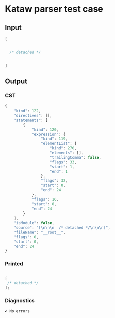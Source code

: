 # Kataw parser test case

## Input

`````js
[


  /* detached */


]
`````

## Output

### CST

```javascript
{
    "kind": 122,
    "directives": [],
    "statements": [
        {
            "kind": 120,
            "expression": {
                "kind": 119,
                "elementList": {
                    "kind": 270,
                    "elements": [],
                    "trailingComma": false,
                    "flags": 33,
                    "start": 1,
                    "end": 1
                },
                "flags": 32,
                "start": 0,
                "end": 24
            },
            "flags": 16,
            "start": 0,
            "end": 24
        }
    ],
    "isModule": false,
    "source": "[\n\n\n  /* detached */\n\n\n]",
    "fileName": "__root__",
    "flags": 0,
    "start": 0,
    "end": 24
}
```

### Printed

```javascript

[
 /* detached */
];

```

### Diagnostics

```javascript
✔ No errors
```

